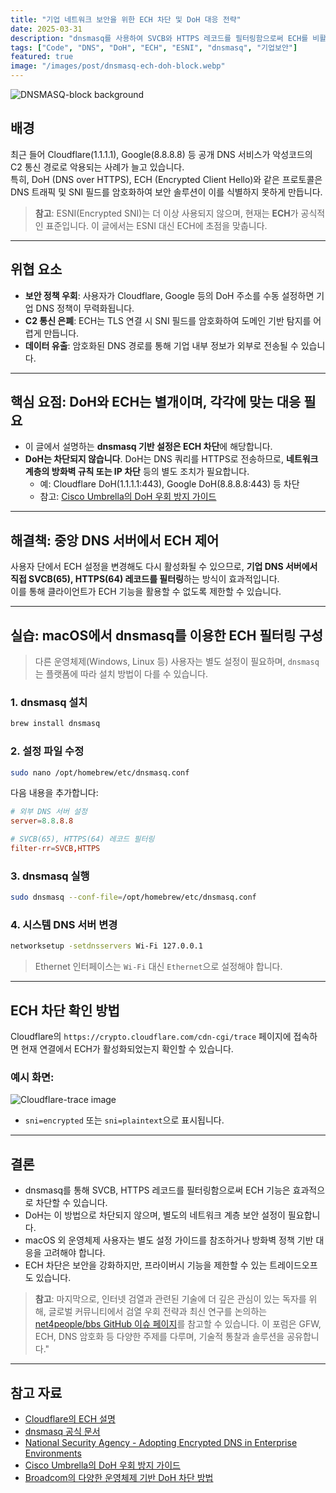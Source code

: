 ```yaml
---
title: "기업 네트워크 보안을 위한 ECH 차단 및 DoH 대응 전략"
date: 2025-03-31
description: "dnsmasq를 사용하여 SVCB와 HTTPS 레코드를 필터링함으로써 ECH를 비활성화하고 중앙 DNS 정책을 적용하는 실습 가이드. DoH 차단은 별도의 네트워크 정책이 필요함을 함께 안내합니다."
tags: ["Code", "DNS", "DoH", "ECH", "ESNI", "dnsmasq", "기업보안"]
featured: true
image: "/images/post/dnsmasq-ech-doh-block.webp"
---
```


![DNSMASQ-block background](/images/post/dnsmasq-ech-doh-block.webp)

## 배경

최근 들어 Cloudflare(1.1.1.1), Google(8.8.8.8) 등 공개 DNS 서비스가 악성코드의 C2 통신 경로로 악용되는 사례가 늘고 있습니다.  
특히, DoH (DNS over HTTPS), ECH (Encrypted Client Hello)와 같은 프로토콜은 DNS 트래픽 및 SNI 필드를 암호화하여 보안 솔루션이 이를 식별하지 못하게 만듭니다.

> **참고**: ESNI(Encrypted SNI)는 더 이상 사용되지 않으며, 현재는 **ECH**가 공식적인 표준입니다. 이 글에서는 ESNI 대신 ECH에 초점을 맞춥니다.

---

## 위협 요소

- **보안 정책 우회**: 사용자가 Cloudflare, Google 등의 DoH 주소를 수동 설정하면 기업 DNS 정책이 무력화됩니다.  
- **C2 통신 은폐**: ECH는 TLS 연결 시 SNI 필드를 암호화하여 도메인 기반 탐지를 어렵게 만듭니다.  
- **데이터 유출**: 암호화된 DNS 경로를 통해 기업 내부 정보가 외부로 전송될 수 있습니다.

---

## 핵심 요점: DoH와 ECH는 별개이며, 각각에 맞는 대응 필요

- 이 글에서 설명하는 **dnsmasq 기반 설정은 ECH 차단**에 해당합니다.
- **DoH는 차단되지 않습니다**. DoH는 DNS 쿼리를 HTTPS로 전송하므로, **네트워크 계층의 방화벽 규칙 또는 IP 차단** 등의 별도 조치가 필요합니다.
  - 예: Cloudflare DoH(1.1.1.1:443), Google DoH(8.8.8.8:443) 등 차단
  - 참고: [Cisco Umbrella의 DoH 우회 방지 가이드](https://support.umbrella.com/hc/en-us/articles/230904088-How-to-Prevent-Users-from-Circumventing-Cisco-Umbrella-with-Firewall-Rules)

---

## 해결책: 중앙 DNS 서버에서 ECH 제어

사용자 단에서 ECH 설정을 변경해도 다시 활성화될 수 있으므로, **기업 DNS 서버에서 직접 SVCB(65), HTTPS(64) 레코드를 필터링**하는 방식이 효과적입니다.  
이를 통해 클라이언트가 ECH 기능을 활용할 수 없도록 제한할 수 있습니다.

---

## 실습: macOS에서 dnsmasq를 이용한 ECH 필터링 구성

> 다른 운영체제(Windows, Linux 등) 사용자는 별도 설정이 필요하며, `dnsmasq`는 플랫폼에 따라 설치 방법이 다를 수 있습니다.

### 1. dnsmasq 설치

```bash
brew install dnsmasq
```

### 2. 설정 파일 수정

```bash
sudo nano /opt/homebrew/etc/dnsmasq.conf
```

다음 내용을 추가합니다:

```conf
# 외부 DNS 서버 설정
server=8.8.8.8

# SVCB(65), HTTPS(64) 레코드 필터링
filter-rr=SVCB,HTTPS
```

### 3. dnsmasq 실행

```bash
sudo dnsmasq --conf-file=/opt/homebrew/etc/dnsmasq.conf
```

### 4. 시스템 DNS 서버 변경

```bash
networksetup -setdnsservers Wi-Fi 127.0.0.1
```

> Ethernet 인터페이스는 `Wi-Fi` 대신 `Ethernet`으로 설정해야 합니다.

---

## ECH 차단 확인 방법

Cloudflare의 `https://crypto.cloudflare.com/cdn-cgi/trace` 페이지에 접속하면 현재 연결에서 ECH가 활성화되었는지 확인할 수 있습니다.

### 예시 화면:
![Cloudflare-trace image](/images/post/crypto.cloudflare.com-cdn-cgi-trace.webp)

- `sni=encrypted` 또는 `sni=plaintext`으로 표시됩니다.

---

## 결론

- dnsmasq를 통해 SVCB, HTTPS 레코드를 필터링함으로써 ECH 기능은 효과적으로 차단할 수 있습니다.
- DoH는 이 방법으로 차단되지 않으며, 별도의 네트워크 계층 보안 설정이 필요합니다.
- macOS 외 운영체제 사용자는 별도 설정 가이드를 참조하거나 방화벽 정책 기반 대응을 고려해야 합니다.
- ECH 차단은 보안을 강화하지만, 프라이버시 기능을 제한할 수 있는 트레이드오프도 있습니다.

> **참고**: 마지막으로, 인터넷 검열과 관련된 기술에 더 깊은 관심이 있는 독자를 위해, 글로벌 커뮤니티에서 검열 우회 전략과 최신 연구를 논의하는 [net4people/bbs GitHub 이슈 페이지](https://github.com/net4people/bbs/issues)를 참고할 수 있습니다. 이 포럼은 GFW, ECH, DNS 암호화 등 다양한 주제를 다루며, 기술적 통찰과 솔루션을 공유합니다."

---

## 참고 자료

- [Cloudflare의 ECH 설명](https://blog.cloudflare.com/encrypted-client-hello/)
- [dnsmasq 공식 문서](http://www.thekelleys.org.uk/dnsmasq/doc.html)
- [National Security Agency - Adopting Encrypted DNS in Enterprise Environments](https://media.defense.gov/2021/Jan/14/2002564889/-1/-1/0/CSI_ADOPTING_ENCRYPTED_DNS_U_OO_102904_21.PDF)
- [Cisco Umbrella의 DoH 우회 방지 가이드](https://support.umbrella.com/hc/en-us/articles/230904088-How-to-Prevent-Users-from-Circumventing-Cisco-Umbrella-with-Firewall-Rules)
- [Broadcom의 다양한 운영체제 기반 DoH 차단 방법](https://knowledge.broadcom.com/external/article/369322/how-to-block-dns-over-https-doh-traffic.html)
